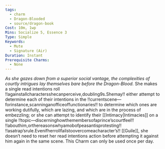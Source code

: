```yaml
---
tags:
  - charm
  - Dragon-Blooded
  - source/dragon-book
Cost: 10m, 1wp
Mins: Socialize 5, Essence 3
Type: Simple
Keywords:
  - Mute
  - Signature (Air)
Duration: Instant
Prerequisite Charms:
  - None
---
```

*As she gazes down from a superior social vantage, the complexities of courtly intrigues lay themselves bare before the Dragon-Blood.*
She makes a single read intentions roll !!againstallcharactersshecanperceive,doubling9s.Shemay!! either attempt to determine each of their intentions in the !!currentscene—forinstance,scanninganofficeoffunctionaries!! to determine which ones are working dutifully, which are lazing, and which are in the process of embezzling; or she can attempt to identify their [[Intimacy|Intimacies]] on a single !!topic—discerninghowthemembersofaprince’scourtfeel!! !!abouthim,orthereasonswhyamobofpeasantisprotesting!! !!asatrap’srule.Evenifherrollfailstoovercomeacharacter’s!! [[Guile]], she doesn’t need to reset her read intentions action before attempting it against him again in the same scene. This Charm can only be used once per day.